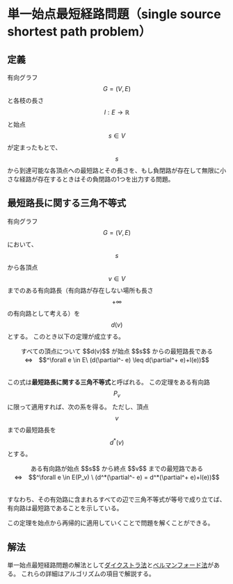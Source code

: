 # 単一始点最短経路問題（single source shortest path problem）

## 定義

有向グラフ $$G=(V,E)$$ と各枝の長さ $$l:E \rightarrow \mathbb{R}$$ と始点 $$s\in V$$ が定まったもとで、$$s$$ から到達可能な各頂点への最短路とその長さを、もし負閉路が存在して無限に小さな経路が存在するときはその負閉路の1つを出力する問題。

## 最短路長に関する三角不等式

有向グラフ $$G=(V,E)$$ において、$$s$$ から各頂点 $$v\in V$$ までのある有向路長（有向路が存在しない場所も長さ $$+\infty$$ の有向路として考える）を $$d(v)$$ とする。
このとき以下の定理が成立する。

<center>
すべての頂点について $$d(v)$$ が始点 $$s$$ からの最短路長である<br />⇔　$$^\forall e \in E\ (d(\partial^- e) \leq d(\partial^+ e)+l(e))$$
</center><br />

この式は**最短路長に関する三角不等式**と呼ばれる。
この定理をある有向路 $$P_v$$ に限って適用すれば、次の系を得る。
ただし、頂点 $$v$$ までの最短路長を $$d^*(v)$$ とする。

<center>
ある有向路が始点 $$s$$ から終点 $$v$$ までの最短路である<br />⇔　$$^\forall e \in E(P_v) \ (d^*(\partial^- e) = d^*(\partial^+ e)+l(e))$$
</center><br />

すなわち、その有効路に含まれるすべての辺で三角不等式が等号で成り立てば、有向路は最短路であることを示している。

この定理を始点から再帰的に適用していくことで問題を解くことができる。

## 解法

単一始点最短経路問題の解法として[ダイクストラ法](../../computer_science/algorithm/shortest_path.md#ダイクストラ（dijkstra）法)と[ベルマンフォード法](../../computer_science/algorithm/shortest_path.md#ベルマンフォード（bellman-ford）法)がある。
これらの詳細はアルゴリズムの項目で解説する。
